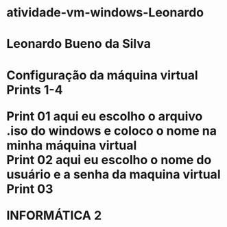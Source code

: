 # atividade-vm-windows-Leonardo
<h1>Leonardo Bueno da Silva</h1>
<h1>Configuração da máquina virtual Prints 1-4
  <p>Print 01 aqui eu escolho o arquivo .iso do windows e coloco o nome na minha máquina virtual<br>
  <pr>Print 02 aqui eu escolho o nome do usuário e a senha da maquina virtual
  <pr>Print 03
<p>INFORMÁTICA 2</p>

